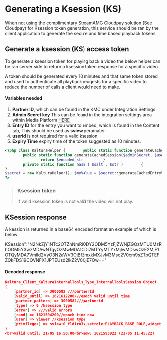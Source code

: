 # Generating a Ksession (KS)

When not using the complimentary StreamAMG Cloudpay solution (See Cloudpay) for Ksession token generation, this service should be ran by the client application to generate the secure and time based playback tokens


## Generate a ksession (KS) access token
To generate a ksession token for playing back a video the below helper can be ran server side to return a ksession token response for a specific video. 

A token should be generated every 10 minutes and that same token stored and used to authenticate all playback reuqests for a specific video to reduce the number of calls a client would need to make.

#### Variables needed

1. **Partner ID**, which can be found in the KMC under Integration Settings
2. **Admin Secret key** This can be found in the integration settings area within Media Platform [HERE](https://kmc.mp.streamamg.com/settings/integrationSettings)
3. **Entry ID** for the entry you want to embed, which is found in the Content tab, This should be used as **sview** peramater
4. **userid** is not required for a valid ksession
5. **Expiry Time** expiry time of the token suggested as 10 minutes.

```php
<?php class KalturaHelper {        public static function generateCachedEntryViewingSession($adminSecret, $userId, $entryId, $partnerId, $expiry = 86400, $cache = 60, $custom = '')        {                return KalturaHelper::generateCachedSession($adminSecret, $userId, '0', $partnerId, $expiry, 'sview:' . $entryId . ',setrole:PLAYBACK_BASE_ROLE,widget:1', $cache, $custom);        } 
        public static function generateCachedSession($adminSecret, $userId, $type, $partnerId, $expiry = 86400, $privileges = '', $cache = 60, $custom = '')        {                $roundedTime = time() + ($cache - (time() % $cache));                $expiry = $roundedTime+$expiry;                $info = $partnerId.';'.$partnerId.';'.$expiry.';'.$type.';'.$roundedTime.';'.$us erId.';'.$privileges.';;' . $custom;                $signature = KalturaHelper::hash ( $adminSecret , $info );                $encoded_str = base64_encode( $signature . "|" . $info ); 
                return $encoded_str;        } 
        private static function hash ( $salt , $str )        {                $tosha = $salt . $str;                return sha1($tosha);        } 
} 
$secret = new KalturaHelper(); $myValue = $secret::generateCachedEntryViewingSession("<ADMIN_SECRET>", "", "<ENTRY_ID>", "<PARTNER_ID>"); echo $myValue; 
?>
```
<!-- theme: warning -->
>### Ksession token
>If  valid ksession token is not valid  the video 
>will not play.
## KSession response

A kession is returned in a base64 encoded format an example of which is below

KSession":"N2NkZjY1NTc2OTZhNmRiODY2ODM5YzFjZWNjZGQzMTU0MzRhOGM5Y3wzMDAwNTgyOzMwMDA1ODI7MTYyMTYxMjIwMDswOzE2MjE1OTQyMDA7Vmlld2VyO3N2aWV3OjBfZmxkMXJvM3Msc2V0cm9sZTpQTEFZQkFDS19CQVNFX1JPTEUsd2lkZ2V0OjE7Ow=="

#### Decoded response

```json
Kaltura_Client_KalturaInternalTools_Type_InternalToolsSession Object
(
    [partner_id] => 3000582 ///partnerId
    [valid_until] => 1621612200///epoch valid until time
    [partner_pattern] => 3000582///partnerid
    [type] => 0 /ksession type 
    [error] => ///valid errors
    [rand] => 1621594200//epoch time now
    [user] => Viewer //ksession type
    [privileges] => sview:0_fld1ro3s,setrole:PLAYBACK_BASE_ROLE,widget:1  //privilages to access content only sview.<entryid>
)
<br>valid until: 21/05 16:50:00<br>now: 1621593922 (21/05 11:45:22)
````
